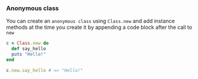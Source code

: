 ### Anonymous class

You can create an `anonymous class` using `Class.new` and add instance methods at the time you create it by appending a code block after the call to `new`

```ruby
c = Class.new do
  def say_hello
  puts "Hello!"
end

c.new.say_hello # => "Hello!"
```
